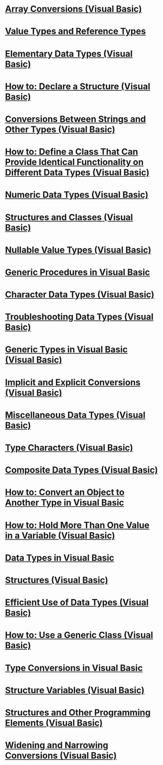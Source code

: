 # [Array Conversions (Visual Basic)](array-conversions.md)
# [Value Types and Reference Types](value-types-and-reference-types.md)
# [Elementary Data Types (Visual Basic)](elementary-data-types.md)
# [How to: Declare a Structure (Visual Basic)](how-to-declare-a-structure.md)
# [Conversions Between Strings and Other Types (Visual Basic)](conversions-between-strings-and-other-types.md)
# [How to: Define a Class That Can Provide Identical Functionality on Different Data Types (Visual Basic)](how-to-define-a-class-that-can-provide-identical-functionality.md)
# [Numeric Data Types (Visual Basic)](numeric-data-types.md)
# [Structures and Classes (Visual Basic)](structures-and-classes.md)
# [Nullable Value Types (Visual Basic)](nullable-value-types.md)
# [Generic Procedures in Visual Basic](generic-procedures.md)
# [Character Data Types (Visual Basic)](character-data-types.md)
# [Troubleshooting Data Types (Visual Basic)](troubleshooting-data-types.md)
# [Generic Types in Visual Basic (Visual Basic)](generic-types.md)
# [Implicit and Explicit Conversions (Visual Basic)](implicit-and-explicit-conversions.md)
# [Miscellaneous Data Types (Visual Basic)](miscellaneous-data-types.md)
# [Type Characters (Visual Basic)](type-characters.md)
# [Composite Data Types (Visual Basic)](composite-data-types.md)
# [How to: Convert an Object to Another Type in Visual Basic](how-to-convert-an-object-to-another-type.md)
# [How to: Hold More Than One Value in a Variable (Visual Basic)](how-to-hold-more-than-one-value-in-a-variable.md)
# [Data Types in Visual Basic](index.md)
# [Structures (Visual Basic)](structures.md)
# [Efficient Use of Data Types (Visual Basic)](efficient-use-of-data-types.md)
# [How to: Use a Generic Class (Visual Basic)](how-to-use-a-generic-class.md)
# [Type Conversions in Visual Basic](type-conversions.md)
# [Structure Variables (Visual Basic)](structure-variables.md)
# [Structures and Other Programming Elements (Visual Basic)](structures-and-other-programming-elements.md)
# [Widening and Narrowing Conversions (Visual Basic)](widening-and-narrowing-conversions.md)
